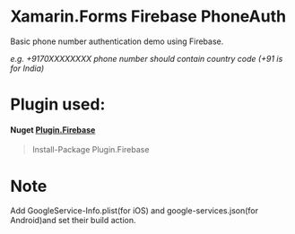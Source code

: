 # Xamarin.Forms Firebase PhoneAuth

Basic phone number authentication demo using Firebase.

*e.g. +9170XXXXXXXX phone number should contain country code (+91 is for India)*

# Plugin used:

#### Nuget [Plugin.Firebase](https://www.nuget.org/packages/Plugin.Firebase/)

> Install-Package Plugin.Firebase

# Note

Add GoogleService-Info.plist(for iOS) and google-services.json(for Android)and set their build action.
